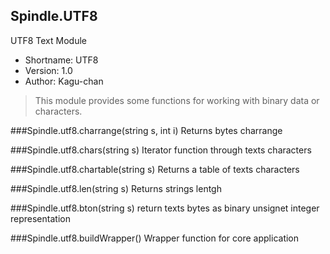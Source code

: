 Spindle.UTF8
------------
UTF8 Text Module

* Shortname: UTF8
* Version: 1.0
* Author: Kagu-chan

> This module provides some functions for working with binary data or characters.

###Spindle.utf8.charrange(string s, int i)
Returns bytes charrange

###Spindle.utf8.chars(string s)
Iterator function through texts characters

###Spindle.utf8.chartable(string s)
Returns a table of texts characters

###Spindle.utf8.len(string s)
Returns strings lentgh

###Spindle.utf8.bton(string s)
return texts bytes as binary unsignet integer representation

###Spindle.utf8.buildWrapper()
Wrapper function for core application
